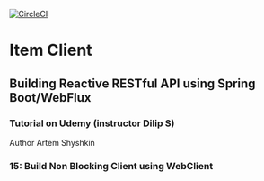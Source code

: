 [![CircleCI](https://circleci.com/gh/artshishkin/item-client.svg?style=svg)](https://circleci.com/gh/artshishkin/item-client)

# Item Client
## Building Reactive RESTful API using Spring Boot/WebFlux
### Tutorial on Udemy (instructor Dilip S) 

Author Artem Shyshkin

### 15: Build Non Blocking Client using WebClient 

